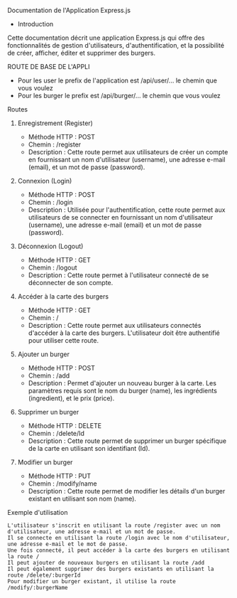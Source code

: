Documentation de l'Application Express.js
- Introduction

Cette documentation décrit une application Express.js qui offre des fonctionnalités de gestion d'utilisateurs, d'authentification, et la possibilité de créer, afficher, éditer et supprimer des burgers.

ROUTE DE BASE DE L'APPLI

- Pour les user le prefix de l'application est /api/user/... le chemin que vous voulez
- Pour les burger le prefix est /api/burger/... le chemin que vous voulez 


Routes

1. Enregistrement (Register)
   
    - Méthode HTTP : POST
    - Chemin : /register
    - Description : Cette route permet aux utilisateurs de créer un compte en fournissant un nom d'utilisateur (username), une adresse e-mail (email), et un mot de passe (password).

3. Connexion (Login)

    - Méthode HTTP : POST
    - Chemin : /login
    - Description : Utilisée pour l'authentification, cette route permet aux utilisateurs de se connecter en fournissant un nom d'utilisateur (username), une adresse e-mail (email) et un         mot de passe (password).

4. Déconnexion (Logout)

    - Méthode HTTP : GET
    - Chemin : /logout
    - Description : Cette route permet à l'utilisateur connecté de se déconnecter de son compte.

5. Accéder à la carte des burgers

    - Méthode HTTP : GET
    - Chemin : /
    - Description : Cette route permet aux utilisateurs connectés d'accéder à la carte des burgers. L'utilisateur doit être authentifié pour utiliser cette route.

6. Ajouter un burger

    - Méthode HTTP : POST
    - Chemin : /add
    - Description : Permet d'ajouter un nouveau burger à la carte. Les paramètres requis sont le nom du burger (name), les ingrédients (ingredient), et le prix (price).

7. Supprimer un burger

    - Méthode HTTP : DELETE
    - Chemin : /delete/Id
    - Description : Cette route permet de supprimer un burger spécifique de la carte en utilisant son identifiant (Id).

8. Modifier un burger

    - Méthode HTTP : PUT
    - Chemin : /modify/name
    - Description : Cette route permet de modifier les détails d'un burger existant en utilisant son nom (name).

Exemple d'utilisation

    L'utilisateur s'inscrit en utilisant la route /register avec un nom d'utilisateur, une adresse e-mail et un mot de passe.
    Il se connecte en utilisant la route /login avec le nom d'utilisateur, une adresse e-mail et le mot de passe.
    Une fois connecté, il peut accéder à la carte des burgers en utilisant la route /
    Il peut ajouter de nouveaux burgers en utilisant la route /add
    Il peut également supprimer des burgers existants en utilisant la route /delete/:burgerId
    Pour modifier un burger existant, il utilise la route /modify/:burgerName
